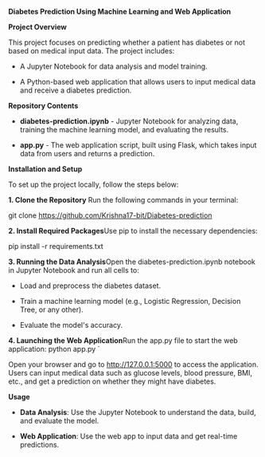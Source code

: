 **Diabetes Prediction Using Machine Learning and Web Application**

**Project Overview**

This project focuses on predicting whether a patient has diabetes or not based on medical input data. The project includes:

*   A Jupyter Notebook for data analysis and model training.
    
*   A Python-based web application that allows users to input medical data and receive a diabetes prediction.
    

**Repository Contents**

*   **diabetes-prediction.ipynb** - Jupyter Notebook for analyzing data, training the machine learning model, and evaluating the results.
    
*   **app.py** - The web application script, built using Flask, which takes input data from users and returns a prediction.
    

**Installation and Setup**

To set up the project locally, follow the steps below:

**1\. Clone the Repository**
Run the following commands in your terminal:

git clone https://github.com/Krishna17-bit/Diabetes-prediction  

**2\. Install Required Packages**Use pip to install the necessary dependencies:

pip install -r requirements.txt 

**3\. Running the Data Analysis**Open the diabetes-prediction.ipynb notebook in Jupyter Notebook and run all cells to:

*   Load and preprocess the diabetes dataset.
    
*   Train a machine learning model (e.g., Logistic Regression, Decision Tree, or any other).
    
*   Evaluate the model's accuracy.
    

**4\. Launching the Web Application**Run the app.py file to start the web application:
python app.py   `

Open your browser and go to http://127.0.0.1:5000 to access the application. Users can input medical data such as glucose levels, blood pressure, BMI, etc., and get a prediction on whether they might have diabetes.

**Usage**

*   **Data Analysis**: Use the Jupyter Notebook to understand the data, build, and evaluate the model.
    
*   **Web Application**: Use the web app to input data and get real-time predictions.
